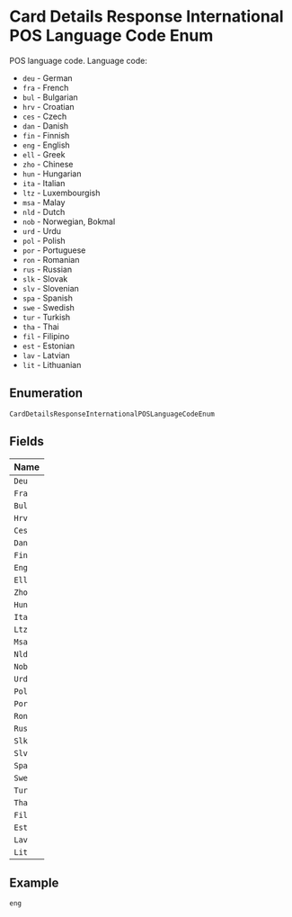 
# Card Details Response International POS Language Code Enum

POS language code. Language code:

* `deu` - German
* `fra` - French
* `bul` - Bulgarian
* `hrv` - Croatian
* `ces` - Czech
* `dan` - Danish
* `fin` - Finnish
* `eng` - English
* `ell` - Greek
* `zho` - Chinese
* `hun` - Hungarian
* `ita` - Italian
* `ltz` - Luxembourgish
* `msa` - Malay
* `nld` - Dutch
* `nob` - Norwegian, Bokmal
* `urd` - Urdu
* `pol` - Polish
* `por` - Portuguese
* `ron` - Romanian
* `rus` - Russian
* `slk` - Slovak
* `slv` - Slovenian
* `spa` - Spanish
* `swe` - Swedish
* `tur` - Turkish
* `tha` - Thai
* `fil` - Filipino
* `est` - Estonian
* `lav` - Latvian
* `lit` - Lithuanian

## Enumeration

`CardDetailsResponseInternationalPOSLanguageCodeEnum`

## Fields

| Name |
|  --- |
| `Deu` |
| `Fra` |
| `Bul` |
| `Hrv` |
| `Ces` |
| `Dan` |
| `Fin` |
| `Eng` |
| `Ell` |
| `Zho` |
| `Hun` |
| `Ita` |
| `Ltz` |
| `Msa` |
| `Nld` |
| `Nob` |
| `Urd` |
| `Pol` |
| `Por` |
| `Ron` |
| `Rus` |
| `Slk` |
| `Slv` |
| `Spa` |
| `Swe` |
| `Tur` |
| `Tha` |
| `Fil` |
| `Est` |
| `Lav` |
| `Lit` |

## Example

```
eng
```

